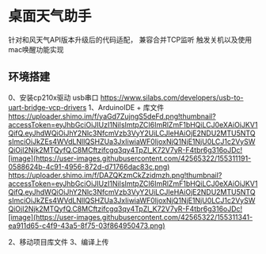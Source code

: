 # 桌面天气助手
针对和风天气API版本升级后的代码适配， 兼容合并TCP监听 触发关机以及使用mac唤醒功能实现

## 环境搭建
0、安装cp210x驱动  usb串口
https://www.silabs.com/developers/usb-to-uart-bridge-vcp-drivers
1、ArduinoIDE + 库文件
https://uploader.shimo.im/f/yaGd7ZujngS5deFd.png!thumbnail?accessToken=eyJhbGciOiJIUzI1NiIsImtpZCI6ImRlZmF1bHQiLCJ0eXAiOiJKV1QifQ.eyJhdWQiOiJhY2Nlc3NfcmVzb3VyY2UiLCJleHAiOjE2NDU2MTU5NTQsImciOiJkZEs4WVdLNllQSHZUa3JxIiwiaWF0IjoxNjQ1NjE1NjU0LCJ1c2VySWQiOjI2Njk2MTQyfQ.C8MCftzifcgq3qy4TpZl_K72V7yR-F4tbr6g316oJDc![image](https://user-images.githubusercontent.com/42565322/155311191-0588624b-4c91-4956-872d-d71766dac83c.png)
https://uploader.shimo.im/f/DAZQKzmCkZzidmzh.png!thumbnail?accessToken=eyJhbGciOiJIUzI1NiIsImtpZCI6ImRlZmF1bHQiLCJ0eXAiOiJKV1QifQ.eyJhdWQiOiJhY2Nlc3NfcmVzb3VyY2UiLCJleHAiOjE2NDU2MTU5NTQsImciOiJkZEs4WVdLNllQSHZUa3JxIiwiaWF0IjoxNjQ1NjE1NjU0LCJ1c2VySWQiOjI2Njk2MTQyfQ.C8MCftzifcgq3qy4TpZl_K72V7yR-F4tbr6g316oJDc![image](https://user-images.githubusercontent.com/42565322/155311341-ea911d65-c4f9-43a5-8f75-03f864950473.png)

2、移动项目库文件
3、编译上传
